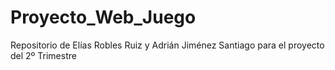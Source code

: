 # Proyecto_Web_Juego
Repositorio de Elías Robles Ruiz y Adrián Jiménez Santiago para el proyecto del 2º Trimestre
